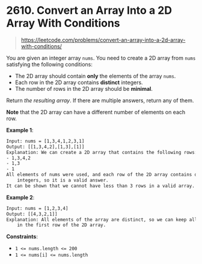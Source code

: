 # 2610. Convert an Array Into a 2D Array With Conditions

> <https://leetcode.com/problems/convert-an-array-into-a-2d-array-with-conditions/>

You are given an integer array `nums`. You need to create a 2D array from `nums`
satisfying the following conditions:

- The 2D array should contain **only** the elements of the array `nums`.
- Each row in the 2D array contains **distinct** integers.
- The number of rows in the 2D array should be **minimal**.

Return *the resulting array*. If there are multiple answers, return any of them.

**Note** that the 2D array can have a different number of elements on each row.

**Example 1**:

```txt
Input: nums = [1,3,4,1,2,3,1]
Output: [[1,3,4,2],[1,3],[1]]
Explanation: We can create a 2D array that contains the following rows:
- 1,3,4,2
- 1,3
- 1
All elements of nums were used, and each row of the 2D array contains distinct
    integers, so it is a valid answer.
It can be shown that we cannot have less than 3 rows in a valid array.
```

**Example 2**:

```txt
Input: nums = [1,2,3,4]
Output: [[4,3,2,1]]
Explanation: All elements of the array are distinct, so we can keep all of them
    in the first row of the 2D array.
```

**Constraints**:

- `1 <= nums.length <= 200`
- `1 <= nums[i] <= nums.length`
